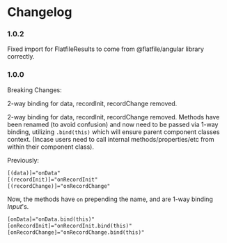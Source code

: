 # Changelog

### 1.0.2

Fixed import for FlatfileResults to come from @flatfile/angular library correctly.

### 1.0.0

Breaking Changes:

2-way binding for data, recordInit, recordChange removed.

2-way binding for data, recordInit, recordChange removed.
Methods have been renamed (to avoid confusion) and now need to be passed via 1-way binding, utilizing `.bind(this)` which will ensure parent component classes context. (Incase users need to call internal methods/properties/etc from within their component class).

Previously:

```html
[(data)]="onData"
[(recordInit)]="onRecordInit"
[(recordChange)]="onRecordChange"
```

Now, the methods have `on` prepending the name, and are 1-way binding *Input*'s.

```html
[onData]="onData.bind(this)"
[onRecordInit]="onRecordInit.bind(this)"
[onRecordChange]="onRecordChange.bind(this)"
```
